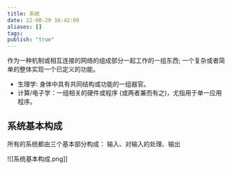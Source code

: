 ```yaml
---
title: 系统
date: 22-08-29 16:42:09
aliases: []
tags: 
publish: "true"
---
```

作为一种机制或相互连接的网络的组成部分一起工作的一组东西; 一个复杂或者简单的整体实现一个已定义的功能。
- 生理学: 身体中具有共同结构或功能的一组器官。
- 计算/电子学：一组相关的硬件或程序 (或两者兼而有之)，尤指用于单一应用程序。

## 系统基本构成

所有的系统都由三个基本部分构成：
输入、对输入的处理、输出

![[系统基本构成.png]]


